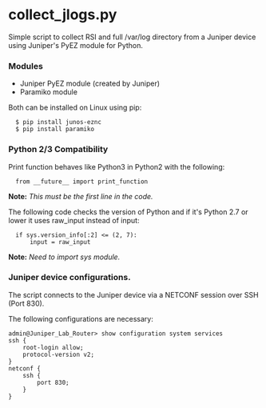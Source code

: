 # collect_jlogs.py
Simple script to collect RSI and full /var/log directory from a Juniper device using Juniper's PyEZ module for Python.

### Modules
- Juniper PyEZ module (created by Juniper)
- Paramiko module

Both can be installed on Linux using pip:
```
  $ pip install junos-eznc
  $ pip install paramiko
```
### Python 2/3 Compatibility
Print function behaves like Python3 in Python2 with the following:
```
  from __future__ import print_function
```
**Note:** *This must be the first line in the code.*

The following code checks the version of Python and if it's Python 2.7 or lower it uses raw_input instead of input:
```
  if sys.version_info[:2] <= (2, 7):
	  input = raw_input
```
**Note:** *Need to import sys module.*
### Juniper device configurations.
The script connects to the Juniper device via a NETCONF session over SSH (Port 830).

The following configurations are necessary:
```
admin@Juniper_Lab_Router> show configuration system services
ssh {
    root-login allow;
    protocol-version v2;
}
netconf {
    ssh {
        port 830;
    }
}
```
